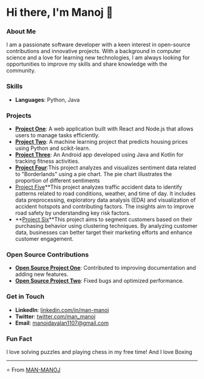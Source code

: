 
# Hi there, I'm Manoj 👋

### About Me
I am a passionate software developer with a keen interest in open-source contributions and innovative projects. With a background in computer science and a love for learning new technologies, I am always looking for opportunities to improve my skills and share knowledge with the community.

### Skills
- **Languages**: Python, Java

### Projects
- **[Project One](https://github.com/MAN-MANOJ/project-one](https://github.com/MAN-MANOJ/-Age-Data-Analysis-Project-))**: A web application built with React and Node.js that allows users to manage tasks efficiently.
- **[Project Two](https://github.com/MAN-MANOJ/project-two](https://github.com/MAN-MANOJ/-Data-Cleaning-and-Exploratory-Data-Analysis-EDA-Project-))**: A machine learning project that predicts housing prices using Python and scikit-learn.
- **[Project Three](https://github.com/MAN-MANOJ/project-three](https://github.com/MAN-MANOJ/-An-Decision-Tree-Classifier-to-Predict-Customer-Purchases-))**: An Android app developed using Java and Kotlin for tracking fitness activities.
- **[Project Four](https://github.com/MAN-MANOJ/-Visualizing-Sentiment-Data-Borderlands-Analysis-)**:This project analyzes and visualizes sentiment data related to "Borderlands" using a pie chart. The pie chart illustrates the proportion of different sentiments 
- [Project Five](https://github.com/MAN-MANOJ/Traffic-Risk-Analysis-)**This project analyzes traffic accident data to identify patterns related to road conditions, weather, and time of day. It includes data preprocessing, exploratory data analysis (EDA)
 and visualization of accident hotspots and contributing factors. The insights aim to improve road safety by understanding key risk factors.
- **[Project Six](https://github.com/MAN-MANOJ/Customer-Segmentation-Through-Clustering-)**This project aims to segment customers based on their purchasing behavior using clustering techniques. By analyzing customer data, businesses can better target their marketing efforts and enhance customer engagement.
### Open Source Contributions
- **[Open Source Project One](https://github.com/open-source-project-one)**: Contributed to improving documentation and adding new features.
- **[Open Source Project Two](https://github.com/open-source-project-two)**: Fixed bugs and optimized performance.

### Get in Touch
- **LinkedIn**: [linkedin.com/in/man-manoj](https://linkedin.com/in/man-manoj)
- **Twitter**: [twitter.com/man_manoj](https://twitter.com/man_manoj)
- **Email**: manojdayalan1107@gmail.com

### Fun Fact
I love solving puzzles and playing chess in my free time!
And I love Boxing

---

⭐️ From [MAN-MANOJ](https://github.com/MAN-MANOJ)
